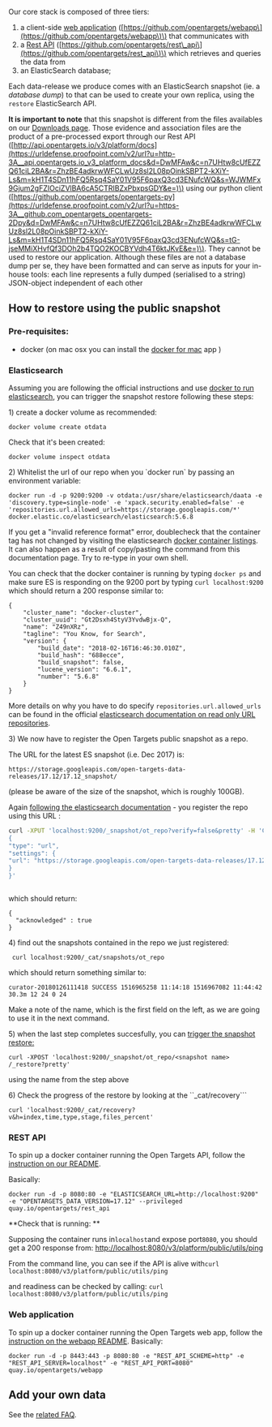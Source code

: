 Our core stack is composed of three tiers:

1. a client-side [web application](https://github.com/opentargets/webapp) \([https://github.com/opentargets/webapp\](https://github.com/opentargets/webapp\)\) that communicates with 
2. a [Rest API](https://github.com/opentargets/rest_api) \([https://github.com/opentargets/rest\_api\](https://github.com/opentargets/rest_api\)\) which retrieves and queries the data from 
3. an ElasticSearch database; 

Each data-release we produce comes with an ElasticSearch snapshot \(ie. a _database_ _dump_\) to that can be used to create your own replica, using the `restore` ElasticSearch API.

**It is important to note** that this snapshot is different from the files availables on our [Downloads page](http://www.targetvalidation.org/downloads/data). Those evidence and association files are the product of a pre-processed export through our Rest API \([http://api.opentargets.io/v3/platform/docs](https://urldefense.proofpoint.com/v2/url?u=http-3A__api.opentargets.io_v3_platform_docs&d=DwMFAw&c=n7UHtw8cUfEZZQ61ciL2BA&r=ZhzBE4adkrwWFCLwUz8sl2L08pOinkSBPT2-kXiY-Ls&m=kH1T4SDn11hFQ5Rsq4SaY01V95F6paxQ3cd3ENufcWQ&s=WJWMFx9Gjum2gFZIOciZVlBA6cA5CTRIBZxPbxpsGDY&e=)\) using our python client \([https://github.com/opentargets/opentargets-py](https://urldefense.proofpoint.com/v2/url?u=https-3A__github.com_opentargets_opentargets-2Dpy&d=DwMFAw&c=n7UHtw8cUfEZZQ61ciL2BA&r=ZhzBE4adkrwWFCLwUz8sl2L08pOinkSBPT2-kXiY-Ls&m=kH1T4SDn11hFQ5Rsq4SaY01V95F6paxQ3cd3ENufcWQ&s=tG-jseMMiXHvfQf3DOh2b4TQO2KOCBYVdh4T6ktJKvE&e=)\). They cannot be used to restore our application. Although these files are not a database dump per se, they have been formatted and can serve as inputs for your in-house tools: each line represents a fully dumped \(serialised to a string\) JSON-object independent of each other

## How to restore using the public snapshot

### Pre-requisites:

* docker \(on mac osx you can install the [docker for mac](https://docs.docker.com/docker-for-mac/) app \)

### Elasticsearch

Assuming you are following the official instructions and use [docker to run elasticsearch](https://www.elastic.co/guide/en/elasticsearch/reference/5.6/docker.html), you can trigger the snapshot restore following these steps:

1\) create a docker volume as recommended:

```
docker volume create otdata
```

Check that it's been created:

```
docker volume inspect otdata
```

2\) Whitelist the url of our repo when you \`docker run\` by passing an environment variable:

```
docker run -d -p 9200:9200 -v otdata:/usr/share/elasticsearch/daata -e 'discovery.type=single-node' -e 'xpack.security.enabled=false' -e 'repositories.url.allowed_urls=https://storage.googleapis.com/*' docker.elastic.co/elasticsearch/elasticsearch:5.6.8
```

If you get a "invalid reference format" error, doublecheck that the container tag has not changed by visiting the elasticsearch [docker container listings](https://www.docker.elastic.co/). It can also happen as a result of  copy/pasting the command from this documentation page. Try to re-type in your own shell.

You can check that the docker container is running by typing `docker ps` and make sure ES is responding on the 9200 port by typing `curl localhost:9200` which should return a 200 response similar to:

```
{
    "cluster_name": "docker-cluster",
    "cluster_uuid": "Gt2Dsxh4StyV3YvdwBjx-Q",
    "name": "Z49nXRz",
    "tagline": "You Know, for Search",
    "version": {
        "build_date": "2018-02-16T16:46:30.010Z",
        "build_hash": "688ecce",
        "build_snapshot": false,
        "lucene_version": "6.6.1",
        "number": "5.6.8"
    }
}
```

More details on why you have to do specify `repositories.url.allowed_urls`  can be found in the official [elasticsearch documentation on read only URL repositories](https://www.elastic.co/guide/en/elasticsearch/reference/5.6/modules-snapshots.html#_read_only_url_repository).

3\) We now have to register the Open Targets public snapshot as a repo.

The URL for the latest ES snapshot \(i.e. Dec 2017\) is:

`https://storage.googleapis.com/open-targets-data-releases/17.12/17.12_snapshot/`

\(please be aware of the size of the snapshot, which is roughly 100GB\).

Again [following the elasticsearch documentation](https://www.elastic.co/guide/en/elasticsearch/reference/5.6/modules-snapshots.html#_repositories) - you register the repo using this URL :

```bash
curl -XPUT 'localhost:9200/_snapshot/ot_repo?verify=false&pretty' -H 'Content-Type: application/json' -d'
{
"type": "url",
"settings": {
"url": "https://storage.googleapis.com/open-targets-data-releases/17.12/17.12_snapshot/"
}
}'
```

```bash

```

which should return:

```
{
  "acknowledged" : true
}
```

4\) find out the snapshots contained in the repo we just registered:

```
 curl localhost:9200/_cat/snapshots/ot_repo
```

which should return something similar to:

```
curator-20180126111418 SUCCESS 1516965258 11:14:18 1516967082 11:44:42 30.3m 12 24 0 24
```

Make a note of the name, which is the first field on the left, as we are going to use it in the next command.

5\) when the last step completes succesfully, you can [trigger the snapshot restore:](https://www.elastic.co/guide/en/elasticsearch/reference/5.6/modules-snapshots.html#_restore)

`curl -XPOST 'localhost:9200/_snapshot/ot_repo/<snapshot name> /_restore?pretty'`

using the name from the step above

6\) Check the progress of the restore by looking at the \`\`\_cat/recovery\`\`\`

```
curl 'localhost:9200/_cat/recovery?v&h=index,time,type,stage,files_percent'
```

### REST API

To spin up a docker container running the Open Targets API, follow the [instruction on our README](https://github.com/opentargets/rest_api#run).

Basically:

```
docker run -d -p 8080:80 -e "ELASTICSEARCH_URL=http://localhost:9200" -e "OPENTARGETS_DATA_VERSION=17.12" --privileged quay.io/opentargets/rest_api
```

**Check that is running: **

Supposing the container runs in`localhost`and expose port`8080`, you should get a 200 response from: [http://localhost:8080/v3/platform/public/utils/ping](http://localhost:8080/v3/platform/public/utils/ping)

From the command line, you can see if the API is alive with`curl localhost:8080/v3/platform/public/utils/ping`

and readiness can be checked by calling: `curl localhost:8080/v3/platform/public/utils/ping`

### Web application

To spin up a docker container running the Open Targets web app, follow the [instruction on the webapp README](https://github.com/opentargets/webapp#deploy-using-our-docker-container). Basically:

```
docker run -d -p 8443:443 -p 8080:80 -e "REST_API_SCHEME=http" -e "REST_API_SERVER=localhost" -e "REST_API_PORT=8080" quay.io/opentargets/webapp
```

## Add your own data

See the [related FAQ](/faq/add-your-own-data.md).

